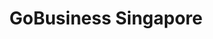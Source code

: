 ---
layout: homepage
title: GoBusiness Singapore
description: For Singapore Businesses
image: /images/Gobiz_logo_SG.svg
permalink: /
#notification: GoBusiness Singapore is going live soon!
sections:
    - hero:
        title: Make business easier
        subtitle: Bringing government businesses services and information into one place, so it's easier to access a range of support options and understand the government requirements to start or grow a business in Singapore.
        background: /images/gobiz_sample_image.jpg
        #button: Login
        #url: https://www.google.com
        dropdown:
            title: I Want To...
            options:
              - title: Login with SingPass as an Individual
                url: https://www.google.com
              - title: Login with CorpPass as a Company
                url: https://www.google.com
              - title: Start a business
                url: /start-a-business/
              - title: Run and Grow a business
                url: https://www.google.com
              #- title: Sell an HDB Flat
              #  url: /government-services/sell-hdb/
              #- title: Move Into An HDB Flat
              #  url: /government-services/move-in/
              #- title: Plan for Retirement
              #  url: /government-services/retirement/
              #- title: Plan my Legacy
              #  url: /government-services/plan-legacy/overview/
        key_highlights:
        - title: Start a Business
          url: /start-a-business/
          description: Get an overview of what you need to start a business in Singapore
        - title: E-adviser
          url: https://ea-staging.l1t.molb.gov.sg/
          description: Find relevant Government assistance schemes for your business needs
        - title: Productivity Solutions Grant Listing
          url: https://govassist.gobusiness.gov.sg/productivity-solutions-grant/#supportable-solutions
          description: View the list of Supportable IT solutions and Equipment
        - title: Licensing
          url: https://www.gobusiness.gov.sg/licences
          description: Get the licences you need for your business activities
    - carousel:
        - title: GoBusiness Licensing
          subtitle: Run and Grow
          description: Create your very own application journey for your business. It tells you which licences you’ll need and maps out the order in which to apply for them. No more confusion when you have a step-by-step plan — now, your business is off to a smooth start.
          image: /images/GBL-FnB.png
          alt: GoBusiness Licensing Guided Journey
        - title: Business Grants Portal
          subtitle: Run and Grow
          description: Business Grants Portal brings government grants for businesses into one place, so it's easier to find and apply for the grants you need. The Portal is brought to you by Ministry Of Finance, Ministry Of Trade And Industry and Government Technology Agency.
          image: /images/BGP.png
          alt: Business Grants Portal
        - title: Covid-19 Support
          subtitle: Business Support
          description: COVID-19 has accelerated into a global pandemic. The global economy has been hit and Singapore Businesses are affected. Look for government assistance your business can obtain during this pandemic here.
          image: /images/covid-19.jpg
          alt: Covid-19 Support
    - infobar:
        title: Infobar title
        subtitle: Subtitle
        description: About a sentence worth of description here
        button: Button text
        url: /faq/
    - resources:
        title: Media
        subtitle: Learn more
        button: View More
---